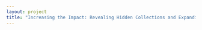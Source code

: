 ```yaml
--- 
layout: project 
title: "Increasing the Impact: Revealing Hidden Collections and Expanding Consortial Processing in Philadelphia-area Institutions" 
---
```



